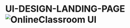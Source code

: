 # UI-DESIGN-LANDING-PAGE![OnlineClassroom UI ](https://user-images.githubusercontent.com/91489416/199535862-6338b5a3-dcbb-4e1a-ad8c-eec05c028ad5.png)

